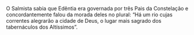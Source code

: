 ﻿O Salmista sabia que Edêntia era governada por três Pais da Constelação e concordantemente falou da morada deles no plural: “Há um rio cujas correntes alegrarão a cidade de Deus, o lugar mais sagrado dos tabernáculos dos Altíssimos”.
